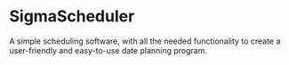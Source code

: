 SigmaScheduler
==============

A simple scheduling software, with all the needed functionality to create a user-friendly and easy-to-use date planning program.
